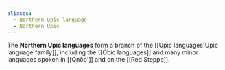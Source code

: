 ```yaml
---
aliases:
  - Northern Upic language
  - Northern Upic
---
```

The **Northern Upic languages** form a branch of the [[Upic languages|Upic language family]], including the [[Öbic languages]] and many minor languages spoken in [[Qnōp']] and on the [[Red Steppe]].